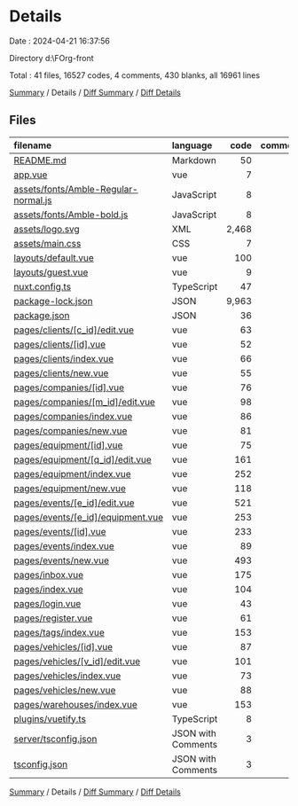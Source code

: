 # Details

Date : 2024-04-21 16:37:56

Directory d:\\FOrg-front

Total : 41 files,  16527 codes, 4 comments, 430 blanks, all 16961 lines

[Summary](results.md) / Details / [Diff Summary](diff.md) / [Diff Details](diff-details.md)

## Files
| filename | language | code | comment | blank | total |
| :--- | :--- | ---: | ---: | ---: | ---: |
| [README.md](/README.md) | Markdown | 50 | 0 | 26 | 76 |
| [app.vue](/app.vue) | vue | 7 | 0 | 1 | 8 |
| [assets/fonts/Amble-Regular-normal.js](/assets/fonts/Amble-Regular-normal.js) | JavaScript | 8 | 0 | 2 | 10 |
| [assets/fonts/Amble-bold.js](/assets/fonts/Amble-bold.js) | JavaScript | 8 | 0 | 1 | 9 |
| [assets/logo.svg](/assets/logo.svg) | XML | 2,468 | 0 | 1 | 2,469 |
| [assets/main.css](/assets/main.css) | CSS | 7 | 0 | 0 | 7 |
| [layouts/default.vue](/layouts/default.vue) | vue | 100 | 0 | 13 | 113 |
| [layouts/guest.vue](/layouts/guest.vue) | vue | 9 | 0 | 4 | 13 |
| [nuxt.config.ts](/nuxt.config.ts) | TypeScript | 47 | 1 | 0 | 48 |
| [package-lock.json](/package-lock.json) | JSON | 9,963 | 0 | 1 | 9,964 |
| [package.json](/package.json) | JSON | 36 | 0 | 1 | 37 |
| [pages/clients/[c_id]/edit.vue](/pages/clients/%5Bc_id%5D/edit.vue) | vue | 63 | 0 | 9 | 72 |
| [pages/clients/[id].vue](/pages/clients/%5Bid%5D.vue) | vue | 52 | 0 | 7 | 59 |
| [pages/clients/index.vue](/pages/clients/index.vue) | vue | 66 | 0 | 8 | 74 |
| [pages/clients/new.vue](/pages/clients/new.vue) | vue | 55 | 0 | 5 | 60 |
| [pages/companies/[id].vue](/pages/companies/%5Bid%5D.vue) | vue | 76 | 0 | 7 | 83 |
| [pages/companies/[m_id]/edit.vue](/pages/companies/%5Bm_id%5D/edit.vue) | vue | 98 | 0 | 8 | 106 |
| [pages/companies/index.vue](/pages/companies/index.vue) | vue | 86 | 0 | 8 | 94 |
| [pages/companies/new.vue](/pages/companies/new.vue) | vue | 81 | 0 | 5 | 86 |
| [pages/equipment/[id].vue](/pages/equipment/%5Bid%5D.vue) | vue | 75 | 0 | 10 | 85 |
| [pages/equipment/[q_id]/edit.vue](/pages/equipment/%5Bq_id%5D/edit.vue) | vue | 161 | 0 | 23 | 184 |
| [pages/equipment/index.vue](/pages/equipment/index.vue) | vue | 252 | 0 | 15 | 267 |
| [pages/equipment/new.vue](/pages/equipment/new.vue) | vue | 118 | 0 | 12 | 130 |
| [pages/events/[e_id]/edit.vue](/pages/events/%5Be_id%5D/edit.vue) | vue | 521 | 0 | 61 | 582 |
| [pages/events/[e_id]/equipment.vue](/pages/events/%5Be_id%5D/equipment.vue) | vue | 253 | 0 | 20 | 273 |
| [pages/events/[id].vue](/pages/events/%5Bid%5D.vue) | vue | 233 | 0 | 31 | 264 |
| [pages/events/index.vue](/pages/events/index.vue) | vue | 89 | 0 | 8 | 97 |
| [pages/events/new.vue](/pages/events/new.vue) | vue | 493 | 0 | 52 | 545 |
| [pages/inbox.vue](/pages/inbox.vue) | vue | 175 | 0 | 11 | 186 |
| [pages/index.vue](/pages/index.vue) | vue | 104 | 0 | 11 | 115 |
| [pages/login.vue](/pages/login.vue) | vue | 43 | 0 | 5 | 48 |
| [pages/register.vue](/pages/register.vue) | vue | 61 | 0 | 3 | 64 |
| [pages/tags/index.vue](/pages/tags/index.vue) | vue | 153 | 0 | 9 | 162 |
| [pages/vehicles/[id].vue](/pages/vehicles/%5Bid%5D.vue) | vue | 87 | 0 | 10 | 97 |
| [pages/vehicles/[v_id]/edit.vue](/pages/vehicles/%5Bv_id%5D/edit.vue) | vue | 101 | 0 | 14 | 115 |
| [pages/vehicles/index.vue](/pages/vehicles/index.vue) | vue | 73 | 0 | 8 | 81 |
| [pages/vehicles/new.vue](/pages/vehicles/new.vue) | vue | 88 | 0 | 6 | 94 |
| [pages/warehouses/index.vue](/pages/warehouses/index.vue) | vue | 153 | 0 | 9 | 162 |
| [plugins/vuetify.ts](/plugins/vuetify.ts) | TypeScript | 8 | 2 | 3 | 13 |
| [server/tsconfig.json](/server/tsconfig.json) | JSON with Comments | 3 | 0 | 1 | 4 |
| [tsconfig.json](/tsconfig.json) | JSON with Comments | 3 | 1 | 1 | 5 |

[Summary](results.md) / Details / [Diff Summary](diff.md) / [Diff Details](diff-details.md)